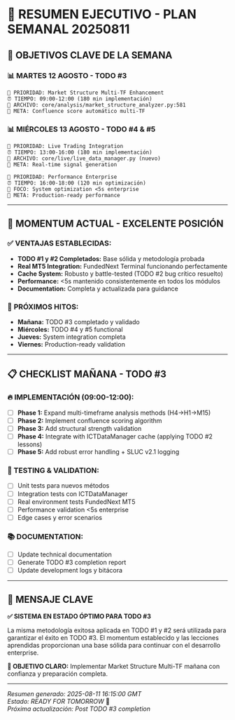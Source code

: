 # 📅 RESUMEN EJECUTIVO - PLAN SEMANAL 20250811

## 🎯 **OBJETIVOS CLAVE DE LA SEMANA**

### **📊 MARTES 12 AGOSTO - TODO #3**
```
🎯 PRIORIDAD: Market Structure Multi-TF Enhancement
⏰ TIEMPO: 09:00-12:00 (180 min implementación)
📂 ARCHIVO: core/analysis/market_structure_analyzer.py:581
🎯 META: Confluence score automático multi-TF
```

### **📊 MIÉRCOLES 13 AGOSTO - TODO #4 & #5**
```
🎯 PRIORIDAD: Live Trading Integration
⏰ TIEMPO: 13:00-16:00 (180 min implementación)
📂 ARCHIVO: core/live/live_data_manager.py (nuevo)
🎯 META: Real-time signal generation

🎯 PRIORIDAD: Performance Enterprise
⏰ TIEMPO: 16:00-18:00 (120 min optimización)
📂 FOCO: System optimization <5s enterprise
🎯 META: Production-ready performance
```

---

## 🚀 **MOMENTUM ACTUAL - EXCELENTE POSICIÓN**

### ✅ **VENTAJAS ESTABLECIDAS:**
- **TODO #1 y #2 Completados:** Base sólida y metodología probada
- **Real MT5 Integration:** FundedNext Terminal funcionando perfectamente
- **Cache System:** Robusto y battle-tested (TODO #2 bug crítico resuelto)
- **Performance:** <5s mantenido consistentemente en todos los módulos
- **Documentation:** Completa y actualizada para guidance

### 🎯 **PRÓXIMOS HITOS:**
- **Mañana:** TODO #3 completado y validado
- **Miércoles:** TODO #4 y #5 functional
- **Jueves:** System integration completa
- **Viernes:** Production-ready validation

---

## 📋 **CHECKLIST MAÑANA - TODO #3**

### **🔥 IMPLEMENTACIÓN (09:00-12:00):**
- [ ] **Phase 1:** Expand multi-timeframe analysis methods (H4→H1→M15)
- [ ] **Phase 2:** Implement confluence scoring algorithm
- [ ] **Phase 3:** Add structural strength validation
- [ ] **Phase 4:** Integrate with ICTDataManager cache (applying TODO #2 lessons)
- [ ] **Phase 5:** Add robust error handling + SLUC v2.1 logging

### **🧪 TESTING & VALIDATION:**
- [ ] Unit tests para nuevos métodos
- [ ] Integration tests con ICTDataManager
- [ ] Real environment tests FundedNext MT5
- [ ] Performance validation <5s enterprise
- [ ] Edge cases y error scenarios

### **📚 DOCUMENTATION:**
- [ ] Update technical documentation
- [ ] Generate TODO #3 completion report
- [ ] Update development logs y bitácora

---

## 🎊 **MENSAJE CLAVE**

**✅ SISTEMA EN ESTADO ÓPTIMO PARA TODO #3**

La misma metodología exitosa aplicada en TODO #1 y #2 será utilizada para garantizar el éxito en TODO #3. El momentum establecido y las lecciones aprendidas proporcionan una base sólida para continuar con el desarrollo enterprise.

**🎯 OBJETIVO CLARO:** Implementar Market Structure Multi-TF mañana con confianza y preparación completa.

---

*Resumen generado: 2025-08-11 16:15:00 GMT*  
*Estado: READY FOR TOMORROW* 🚀  
*Próxima actualización: Post TODO #3 completion*
